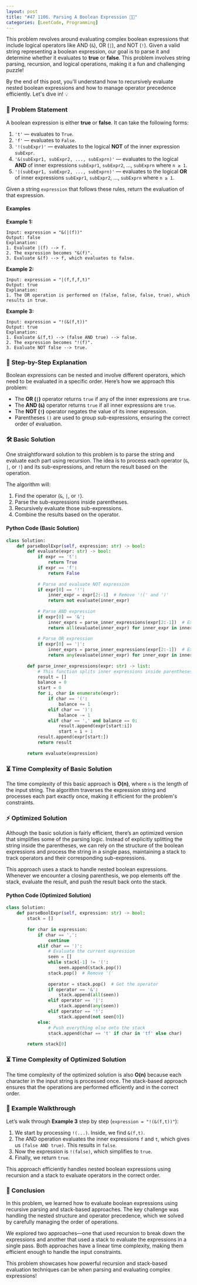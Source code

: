```yaml
---
layout: post
title: "#47 1106. Parsing A Boolean Expression 🧠🚀"
categories: [LeetCode, Programming]
---
```


This problem revolves around evaluating complex boolean expressions that include logical operators like AND (`&`), OR (`|`), and NOT (`!`). Given a valid string representing a boolean expression, our goal is to parse it and determine whether it evaluates to **true** or **false**. This problem involves string parsing, recursion, and logical operations, making it a fun and challenging puzzle!

By the end of this post, you'll understand how to recursively evaluate nested boolean expressions and how to manage operator precedence efficiently. Let's dive in! 💡

### 📜 Problem Statement
A boolean expression is either **true** or **false**. It can take the following forms:

1. `'t'` — evaluates to `True`.
2. `'f'` — evaluates to `False`.
3. `'!(subExpr)'` — evaluates to the logical **NOT** of the inner expression `subExpr`.
4. `'&(subExpr1, subExpr2, ..., subExprn)'` — evaluates to the logical **AND** of inner expressions `subExpr1`, `subExpr2`, ..., `subExprn` where `n ≥ 1`.
5. `'|(subExpr1, subExpr2, ..., subExprn)'` — evaluates to the logical **OR** of inner expressions `subExpr1`, `subExpr2`, ..., `subExprn` where `n ≥ 1`.

Given a string `expression` that follows these rules, return the evaluation of that expression.

#### Examples

**Example 1:**
```
Input: expression = "&(|(f))"
Output: false
Explanation: 
1. Evaluate |(f) --> f.
2. The expression becomes "&(f)".
3. Evaluate &(f) --> f, which evaluates to false.
```

**Example 2:**
```
Input: expression = "|(f,f,f,t)"
Output: true
Explanation: 
1. The OR operation is performed on (false, false, false, true), which results in true.
```

**Example 3:**
```
Input: expression = "!(&(f,t))"
Output: true
Explanation: 
1. Evaluate &(f,t) --> (false AND true) --> false.
2. The expression becomes "!(f)".
3. Evaluate NOT false --> true.
```

### 🚶 Step-by-Step Explanation

Boolean expressions can be nested and involve different operators, which need to be evaluated in a specific order. Here’s how we approach this problem:

- The **OR (`|`)** operator returns `true` if any of the inner expressions are `true`.
- The **AND (`&`)** operator returns `true` if all inner expressions are `true`.
- The **NOT (`!`)** operator negates the value of its inner expression.
- Parentheses `()` are used to group sub-expressions, ensuring the correct order of evaluation.
  
### 🛠️ Basic Solution

One straightforward solution to this problem is to parse the string and evaluate each part using recursion. The idea is to process each operator (`&`, `|`, or `!`) and its sub-expressions, and return the result based on the operation.

The algorithm will:
1. Find the operator (`&`, `|`, or `!`).
2. Parse the sub-expressions inside parentheses.
3. Recursively evaluate those sub-expressions.
4. Combine the results based on the operator.

#### Python Code (Basic Solution)

```python
class Solution:
    def parseBoolExpr(self, expression: str) -> bool:
        def evaluate(expr: str) -> bool:
            if expr == 't':
                return True
            if expr == 'f':
                return False
            
            # Parse and evaluate NOT expression
            if expr[0] == '!':
                inner_expr = expr[2:-1]  # Remove '!(' and ')'
                return not evaluate(inner_expr)
            
            # Parse AND expression
            if expr[0] == '&':
                inner_exprs = parse_inner_expressions(expr[2:-1])  # Extract inner expressions
                return all(evaluate(inner_expr) for inner_expr in inner_exprs)
            
            # Parse OR expression
            if expr[0] == '|':
                inner_exprs = parse_inner_expressions(expr[2:-1])  # Extract inner expressions
                return any(evaluate(inner_expr) for inner_expr in inner_exprs)
        
        def parse_inner_expressions(expr: str) -> list:
            # This function splits inner expressions inside parentheses by commas
            result = []
            balance = 0
            start = 0
            for i, char in enumerate(expr):
                if char == '(':
                    balance += 1
                elif char == ')':
                    balance -= 1
                elif char == ',' and balance == 0:
                    result.append(expr[start:i])
                    start = i + 1
            result.append(expr[start:])
            return result
        
        return evaluate(expression)
```

### ⏳ Time Complexity of Basic Solution

The time complexity of this basic approach is **O(n)**, where `n` is the length of the input string. The algorithm traverses the expression string and processes each part exactly once, making it efficient for the problem's constraints.

### ⚡ Optimized Solution

Although the basic solution is fairly efficient, there’s an optimized version that simplifies some of the parsing logic. Instead of explicitly splitting the string inside the parentheses, we can rely on the structure of the boolean expressions and process the string in a single pass, maintaining a stack to track operators and their corresponding sub-expressions.

This approach uses a stack to handle nested boolean expressions. Whenever we encounter a closing parenthesis, we pop elements off the stack, evaluate the result, and push the result back onto the stack.

#### Python Code (Optimized Solution)

```python
class Solution:
    def parseBoolExpr(self, expression: str) -> bool:
        stack = []
        
        for char in expression:
            if char == ',':
                continue
            elif char == ')':
                # Evaluate the current expression
                seen = []
                while stack[-1] != '(':
                    seen.append(stack.pop())
                stack.pop()  # Remove '('
                
                operator = stack.pop()  # Get the operator
                if operator == '&':
                    stack.append(all(seen))
                elif operator == '|':
                    stack.append(any(seen))
                elif operator == '!':
                    stack.append(not seen[0])
            else:
                # Push everything else onto the stack
                stack.append(char == 't' if char in 'tf' else char)
        
        return stack[0]
```

### ⏳ Time Complexity of Optimized Solution

The time complexity of the optimized solution is also **O(n)** because each character in the input string is processed once. The stack-based approach ensures that the operations are performed efficiently and in the correct order.

### 🧮 Example Walkthrough

Let’s walk through **Example 3** step by step (`expression = "!(&(f,t))"`):

1. We start by processing `!(...)`. Inside, we find `&(f,t)`.
2. The AND operation evaluates the inner expressions `f` and `t`, which gives us `(false AND true)`. This results in `false`.
3. Now the expression is `!(false)`, which simplifies to `true`.
4. Finally, we return `true`.

This approach efficiently handles nested boolean expressions using recursion and a stack to evaluate operators in the correct order.

### 🏁 Conclusion

In this problem, we learned how to evaluate boolean expressions using recursive parsing and stack-based approaches. The key challenge was handling the nested structure and operator precedence, which we solved by carefully managing the order of operations. 

We explored two approaches—one that used recursion to break down the expressions and another that used a stack to evaluate the expressions in a single pass. Both approaches have a linear time complexity, making them efficient enough to handle the input constraints.

This problem showcases how powerful recursion and stack-based evaluation techniques can be when parsing and evaluating complex expressions!
